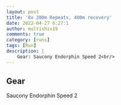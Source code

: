 ```yaml
---
layout: post
title: '8x 200m Repeats, 400m recovery'
date: 2022-04-27 6:27:1
author: multishiv19
comments: true
category: [runs]
tags: [Run]
description: |
    Gear: Saucony Endorphin Speed 2<br/>
---
```


## Gear
Saucony Endorphin Speed 2



<div width='100%' class='strava-embed-placeholder' data-embed-type='activity' data-embed-id='7045523276'></div>
<script src='https://strava-embeds.com/embed.js'></script>
